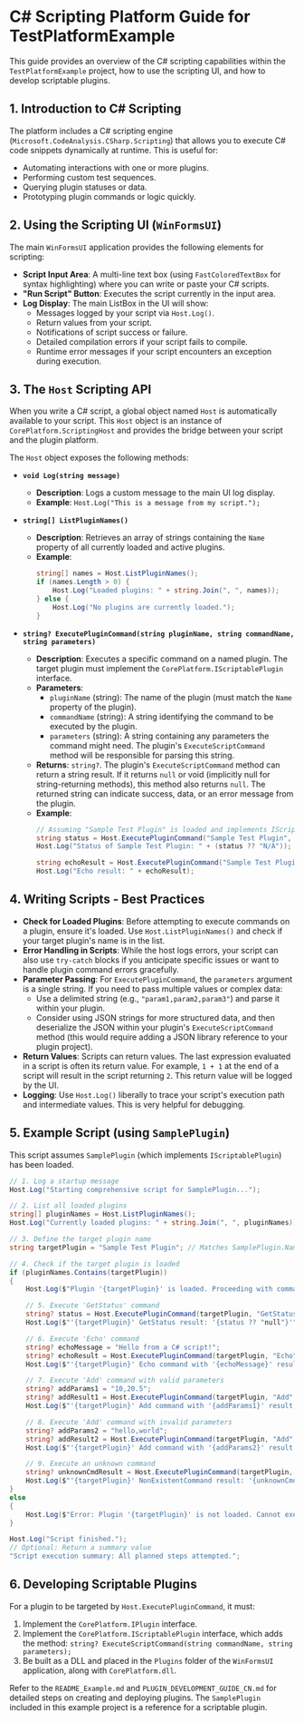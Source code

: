 # C# Scripting Platform Guide for TestPlatformExample

This guide provides an overview of the C# scripting capabilities within the `TestPlatformExample` project, how to use the scripting UI, and how to develop scriptable plugins.

## 1. Introduction to C# Scripting

The platform includes a C# scripting engine (`Microsoft.CodeAnalysis.CSharp.Scripting`) that allows you to execute C# code snippets dynamically at runtime. This is useful for:

- Automating interactions with one or more plugins.
- Performing custom test sequences.
- Querying plugin statuses or data.
- Prototyping plugin commands or logic quickly.

## 2. Using the Scripting UI (`WinFormsUI`)

The main `WinFormsUI` application provides the following elements for scripting:

- **Script Input Area**: A multi-line text box (using `FastColoredTextBox` for syntax highlighting) where you can write or paste your C# scripts.
- **"Run Script" Button**: Executes the script currently in the input area.
- **Log Display**: The main ListBox in the UI will show:
    - Messages logged by your script via `Host.Log()`.
    - Return values from your script.
    - Notifications of script success or failure.
    - Detailed compilation errors if your script fails to compile.
    - Runtime error messages if your script encounters an exception during execution.

## 3. The `Host` Scripting API

When you write a C# script, a global object named `Host` is automatically available to your script. This `Host` object is an instance of `CorePlatform.ScriptingHost` and provides the bridge between your script and the plugin platform.

The `Host` object exposes the following methods:

-   **`void Log(string message)`**
    *   **Description**: Logs a custom message to the main UI log display.
    *   **Example**: `Host.Log("This is a message from my script.");`

-   **`string[] ListPluginNames()`**
    *   **Description**: Retrieves an array of strings containing the `Name` property of all currently loaded and active plugins.
    *   **Example**:
        ```csharp
        string[] names = Host.ListPluginNames();
        if (names.Length > 0) {
            Host.Log("Loaded plugins: " + string.Join(", ", names));
        } else {
            Host.Log("No plugins are currently loaded.");
        }
        ```

-   **`string? ExecutePluginCommand(string pluginName, string commandName, string parameters)`**
    *   **Description**: Executes a specific command on a named plugin. The target plugin must implement the `CorePlatform.IScriptablePlugin` interface.
    *   **Parameters**:
        *   `pluginName` (string): The name of the plugin (must match the `Name` property of the plugin).
        *   `commandName` (string): A string identifying the command to be executed by the plugin.
        *   `parameters` (string): A string containing any parameters the command might need. The plugin's `ExecuteScriptCommand` method will be responsible for parsing this string.
    *   **Returns**: `string?`. The plugin's `ExecuteScriptCommand` method can return a string result. If it returns `null` or void (implicitly null for string-returning methods), this method also returns `null`. The returned string can indicate success, data, or an error message from the plugin.
    *   **Example**:
        ```csharp
        // Assuming "Sample Test Plugin" is loaded and implements IScriptablePlugin
        string status = Host.ExecutePluginCommand("Sample Test Plugin", "GetStatus", "");
        Host.Log("Status of Sample Test Plugin: " + (status ?? "N/A"));

        string echoResult = Host.ExecutePluginCommand("Sample Test Plugin", "Echo", "Hello Plugin!");
        Host.Log("Echo result: " + echoResult);
        ```

## 4. Writing Scripts - Best Practices

-   **Check for Loaded Plugins**: Before attempting to execute commands on a plugin, ensure it's loaded. Use `Host.ListPluginNames()` and check if your target plugin's name is in the list.
-   **Error Handling in Scripts**: While the host logs errors, your script can also use `try-catch` blocks if you anticipate specific issues or want to handle plugin command errors gracefully.
-   **Parameter Passing**: For `ExecutePluginCommand`, the `parameters` argument is a single string. If you need to pass multiple values or complex data:
    -   Use a delimited string (e.g., `"param1,param2,param3"`) and parse it within your plugin.
    -   Consider using JSON strings for more structured data, and then deserialize the JSON within your plugin's `ExecuteScriptCommand` method (this would require adding a JSON library reference to your plugin project).
-   **Return Values**: Scripts can return values. The last expression evaluated in a script is often its return value. For example, `1 + 1` at the end of a script will result in the script returning `2`. This return value will be logged by the UI.
-   **Logging**: Use `Host.Log()` liberally to trace your script's execution path and intermediate values. This is very helpful for debugging.

## 5. Example Script (using `SamplePlugin`)

This script assumes `SamplePlugin` (which implements `IScriptablePlugin`) has been loaded.

```csharp
// 1. Log a startup message
Host.Log("Starting comprehensive script for SamplePlugin...");

// 2. List all loaded plugins
string[] pluginNames = Host.ListPluginNames();
Host.Log("Currently loaded plugins: " + string.Join(", ", pluginNames));

// 3. Define the target plugin name
string targetPlugin = "Sample Test Plugin"; // Matches SamplePlugin.Name

// 4. Check if the target plugin is loaded
if (pluginNames.Contains(targetPlugin))
{
    Host.Log($"Plugin '{targetPlugin}' is loaded. Proceeding with commands.");

    // 5. Execute 'GetStatus' command
    string? status = Host.ExecutePluginCommand(targetPlugin, "GetStatus", "");
    Host.Log($"'{targetPlugin}' GetStatus result: '{status ?? "null"}'");

    // 6. Execute 'Echo' command
    string? echoMessage = "Hello from a C# script!";
    string? echoResult = Host.ExecutePluginCommand(targetPlugin, "Echo", echoMessage);
    Host.Log($"'{targetPlugin}' Echo command with '{echoMessage}' result: '{echoResult ?? "null"}'");

    // 7. Execute 'Add' command with valid parameters
    string? addParams1 = "10,20.5";
    string? addResult1 = Host.ExecutePluginCommand(targetPlugin, "Add", addParams1);
    Host.Log($"'{targetPlugin}' Add command with '{addParams1}' result: '{addResult1 ?? "null"}'");

    // 8. Execute 'Add' command with invalid parameters
    string? addParams2 = "hello,world";
    string? addResult2 = Host.ExecutePluginCommand(targetPlugin, "Add", addParams2);
    Host.Log($"'{targetPlugin}' Add command with '{addParams2}' result: '{addResult2 ?? "null"}' (expected error)");

    // 9. Execute an unknown command
    string? unknownCmdResult = Host.ExecutePluginCommand(targetPlugin, "NonExistentCommand", "some_params");
    Host.Log($"'{targetPlugin}' NonExistentCommand result: '{unknownCmdResult ?? "null"}' (expected error)");
}
else
{
    Host.Log($"Error: Plugin '{targetPlugin}' is not loaded. Cannot execute commands.");
}

Host.Log("Script finished.");
// Optional: Return a summary value
"Script execution summary: All planned steps attempted.";
```

## 6. Developing Scriptable Plugins

For a plugin to be targeted by `Host.ExecutePluginCommand`, it must:
1.  Implement the `CorePlatform.IPlugin` interface.
2.  Implement the `CorePlatform.IScriptablePlugin` interface, which adds the method:
    `string? ExecuteScriptCommand(string commandName, string parameters);`
3.  Be built as a DLL and placed in the `Plugins` folder of the `WinFormsUI` application, along with `CorePlatform.dll`.

Refer to the `README_Example.md` and `PLUGIN_DEVELOPMENT_GUIDE_CN.md` for detailed steps on creating and deploying plugins. The `SamplePlugin` included in this example project is a reference for a scriptable plugin.
